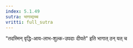 ```yaml
---
index: 5.1.49
sutra: भागाद्यच्च
vritti: full_sutra
---
```


"तदस्मिन् वृद्धि-आय-लाभ-शुल्क-उपदाः दीयते" इति भागात् ठन् यत् च